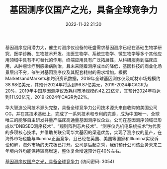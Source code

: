 ﻿---
title: 基因测序仪国产之光，具备全球竞争力
date: 2022-11-22 21:30
tags:
- 华大智造
updated: 1970-01-01 08:00:00
---

基因测序应用潜力大，催生对测序仪设备的旺盛需求基因测序已经在基础生物学研究、医学诊断、生物技术开发、法医生物学、系统生物学、微生物学等多个其他应用领域中具有不可替代的作用，终端应用具有广泛拓展性，从科研服务到临床应用，从肿瘤诊疗到感染病防治，且未来随着测序成本的降低，基因科技的商业化场景层出不穷，催生对基因测序仪及其配套耗材的需求增加。根据MarketsandMarkets和灼识资讯数据，2019年全球基因测序仪及耗材市场规模约38.98亿美元，其预计2024年将达到96.87亿美元，2019-2024年CAGR为20%，2019年中国基因测序仪及耗材市场规模约42.22亿元，其预计2024年将达到111.92亿元，2019-2024年CAGR为22%。
<!-- more -->
华大智造公司技术源头完整，具备全球竞争力公司技术源头来自收购的美国公司CG，并在其技术基础上，完成了一系列技术和专利的完善，成为中国唯一、全球唯三的能够自主研发并量产临床高通量基因测序仪企业。公司在基因测序领域已形成以“DNBSEQ测序技术”、“规则阵列芯片技术”、“测序仪光机电系统技术”为代表的多项核心技术，并借助关联公司华大基因的渠道优势，实现了测序仪的量产，在海外市场也能与Illumina正面竞争，且已经在英国、美国等国家和Illumina实现诉讼和解，海外市场的天花板已打开。公司是后起之秀，我们预计公司该业务未来三年境内外均能保持较高增速，整体复合增速预计在40%左右。

[基因测序仪国产之光，具备全球竞争力](https://url12.ctfile.com/f/3948612-730576909-170f00?p=3054)
(访问密码: 3054)

